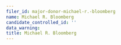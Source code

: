 ```yaml
---
filer_id: major-donor-michael-r.-bloomberg
name: Michael R. Bloomberg
candidate_controlled_id: ''
data_warning:
title: Michael R. Bloomberg
---
```

